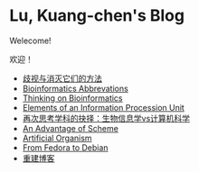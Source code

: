 # Lu, Kuang-chen's Blog

Welecome!

欢迎！

* <a href="./歧视与消灭它们的方法.html">歧视与消灭它们的方法</a>
* <a href="./bioinformatics_abbrev.html">Bioinformatics Abbrevations</a>
* <a href="./thinking-on-bioinformatics.html">Thinking on Bioinformatics</a>
* <a href="./elements_of_an_information_procession_unit.html">Elements of an Information Procession Unit</a> 
* <a href="./生信还是CS.html">再次思考学科的抉择：生物信息学vs计算机科学</a>
* <a href="./an_advantage_of_scheme.html">An Advantage of Scheme</a>
* <a href="./artificial_organism.html">Artificial Organism</a>
* <a href="./from_fedora_to_debian.html">From Fedora to Debian</a>
* <a href="./重建博客.html">重建博客</a>
